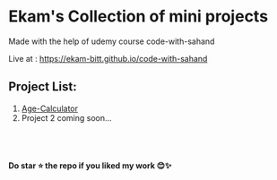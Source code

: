 # Ekam's Collection of mini projects
Made with the help of udemy course code-with-sahand

Live at : https://ekam-bitt.github.io/code-with-sahand

## Project List:
<ol>
  <li><a href="https://ekam-bitt.github.io/code-with-sahand/age-calc/index.html">Age-Calculator</a></li>
  <li>Project 2 coming soon...</li>
</ol>

<br><br>
#### Do star ⭐️ the repo if you liked my work 😊✨
